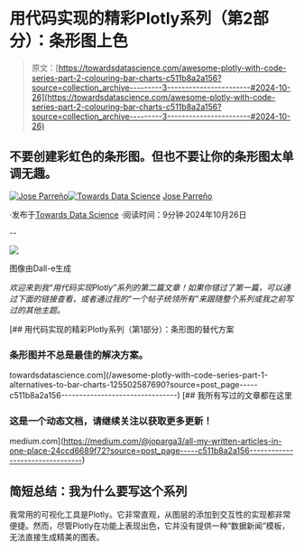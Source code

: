 # 用代码实现的精彩Plotly系列（第2部分）：条形图上色

> 原文：[https://towardsdatascience.com/awesome-plotly-with-code-series-part-2-colouring-bar-charts-c511b8a2a156?source=collection_archive---------3-----------------------#2024-10-26](https://towardsdatascience.com/awesome-plotly-with-code-series-part-2-colouring-bar-charts-c511b8a2a156?source=collection_archive---------3-----------------------#2024-10-26)

## 不要创建彩虹色的条形图。但也不要让你的条形图太单调无趣。

[](https://medium.com/@joparga3?source=post_page---byline--c511b8a2a156--------------------------------)[![Jose Parreño](../Images/707d5179926d36fba257f5476494e10e.png)](https://medium.com/@joparga3?source=post_page---byline--c511b8a2a156--------------------------------)[](https://towardsdatascience.com/?source=post_page---byline--c511b8a2a156--------------------------------)[![Towards Data Science](../Images/a6ff2676ffcc0c7aad8aaf1d79379785.png)](https://towardsdatascience.com/?source=post_page---byline--c511b8a2a156--------------------------------) [Jose Parreño](https://medium.com/@joparga3?source=post_page---byline--c511b8a2a156--------------------------------)

·发布于[Towards Data Science](https://towardsdatascience.com/?source=post_page---byline--c511b8a2a156--------------------------------) ·阅读时间：9分钟·2024年10月26日

--

![](../Images/2a6f3b7aec09c608801f10aa9e9b420e.png)

图像由Dall-e生成

*欢迎来到我“用代码实现Plotly”系列的第二篇文章！如果你错过了第一篇，可以通过下面的链接查看，或者通过我的“一个帖子统领所有”来跟随整个系列或我之前写过的其他主题。*

[](/awesome-plotly-with-code-series-part-1-alternatives-to-bar-charts-125502587690?source=post_page-----c511b8a2a156--------------------------------) [## 用代码实现的精彩Plotly系列（第1部分）：条形图的替代方案

### 条形图并不总是最佳的解决方案。

towardsdatascience.com](/awesome-plotly-with-code-series-part-1-alternatives-to-bar-charts-125502587690?source=post_page-----c511b8a2a156--------------------------------) [](https://medium.com/@joparga3/all-my-written-articles-in-one-place-24ccd6689f72?source=post_page-----c511b8a2a156--------------------------------) [## 我所有写过的文章都在这里

### 这是一个动态文档，请继续关注以获取更多更新！

medium.com](https://medium.com/@joparga3/all-my-written-articles-in-one-place-24ccd6689f72?source=post_page-----c511b8a2a156--------------------------------)

## 简短总结：我为什么要写这个系列

我常用的可视化工具是Plotly。它非常直观，从图层的添加到交互性的实现都非常便捷。然而，尽管Plotly在功能上表现出色，它并没有提供一种“数据新闻”模板，无法直接生成精美的图表。
